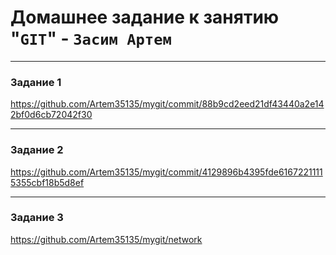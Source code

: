 # Домашнее задание к занятию "`GIT`" - `Засим Артем`


---

### Задание 1

https://github.com/Artem35135/mygit/commit/88b9cd2eed21df43440a2e142bf0d6cb72042f30

---

### Задание 2

https://github.com/Artem35135/mygit/commit/4129896b4395fde61672211115355cbf18b5d8ef

---

### Задание 3

https://github.com/Artem35135/mygit/network
